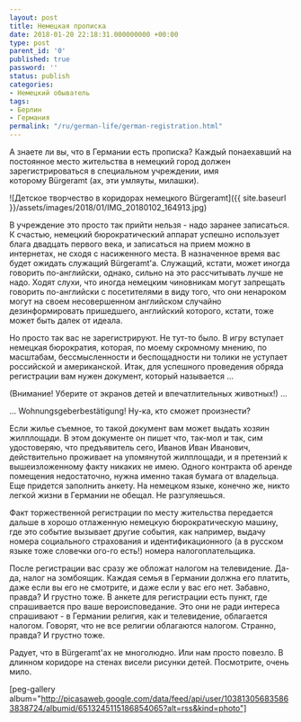 ```yaml
---
layout: post
title: Немецкая прописка
date: 2018-01-20 22:18:31.000000000 +00:00
type: post
parent_id: '0'
published: true
password: ''
status: publish
categories:
- Немецкий обыватель
tags:
- Берлин
- Германия
permalink: "/ru/german-life/german-registration.html"
---
```

А знаете ли вы, что в Германии есть прописка? Каждый понаехавший на постоянное место жительства в немецкий город должен зарегистрироваться в специальном учреждении, имя которому&nbsp;Bürgeramt (ах, эти умляуты, милашки).

![Детское творчество в коридорах немецкого Bürgeramt]({{ site.baseurl }}/assets/images/2018/01/IMG_20180102_164913.jpg)



В учреждение это просто так прийти нельзя - надо заранее записаться. К счастью, немецкий бюрократический аппарат успешно использует блага двадцать первого века, и записаться на прием можно в интернетах, не сходя с насиженного места. В назначенное время вас будет ожидать служащий&nbsp;Bürgeramt'а. Служащий, кстати, может иногда говорить по-английски, однако, сильно на это рассчитывать лучше не надо. Ходят слухи, что иногда немецким чиновникам могут запрещать говорить по-английски с посетителями в виду того, что они ненароком могут на своем несовершенном английском случайно дезинформировать пришедшего, английский которого, кстати, тоже может быть далек от идеала.

Но просто так вас не зарегистрируют. Не тут-то было. В игру вступает немецкая бюрократия, которая, по моему скромному мнению, по масштабам, бессмысленности и беспощадности ни толики не уступает российской и американской. Итак, для успешного проведения обряда регистрации вам нужен документ, который называется ...

(Внимание! Уберите от экранов детей и впечатлительных животных!) ...

... Wohnungsgeberbestätigung! Ну-ка, кто сможет произнести?

Если жилье съемное, то такой документ вам может выдать хозяин жилплощади. В этом документе он пишет что, так-мол и так, сим удостоверяю, что предъявитель сего, Иванов Иван Иванович, действительно проживает на упомянутой жилплощади, и я претензий к вышеизложенному факту никаких не имею. Одного контракта об аренде помещения недостаточно, нужна именно такая бумага от владельца. Еще придется заполнить анкету. На немецком языке, конечно же, никто легкой жизни в Германии не обещал. Не разгуляешься.

Факт торжественной регистрации по месту жительства передается дальше в хорошо отлаженную немецкую бюрократическую машину, где это событие вызывает другие события, как например, выдачу номера социального страхования и идентификационного (а в русском языке тоже словечки ого-го есть!) номера налогоплательщика.

После регистрации вас сразу же обложат налогом на телевидение. Да-да, налог на зомбоящик. Каждая семья в Германии должна его платить, даже если вы его не смотрите, и даже если у вас его нет. Забавно, правда? И грустно тоже. В анкете для регистрации есть пункт, где спрашивается про ваше вероисповедание. Это они не ради интереса спрашивают - в Германии религия, как и телевидение, облагается налогом. Говорят, что не все религии облагаются налогом. Странно, правда? И грустно тоже.

Радует, что в&nbsp;Bürgeramt'ах не многолюдно. Или нам просто повезло. В длинном коридоре на стенах висели рисунки детей. Посмотрите, очень мило.

[peg-gallery album="http://picasaweb.google.com/data/feed/api/user/103813056835863838724/albumid/6513245115186854065?alt=rss&kind=photo"]

